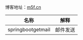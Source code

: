 博客地址：<a href="http:m5f.cn">m5f.cn</a>

|  名称 | 解释   |
| ------------ | ------------ |
| springbootgetmail | 邮件发送  |
